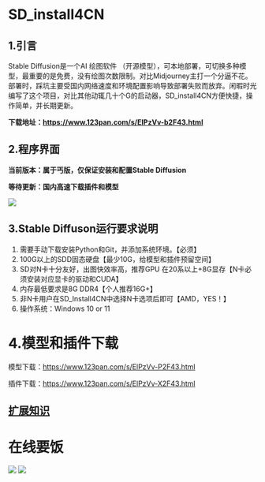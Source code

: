# SD_install4CN
## 1.引言
Stable Diffusion是一个AI 绘图软件 （开源模型），可本地部署，可切换多种模型，最重要的是免费，没有绘图次数限制。对比Midjourney主打一个分逼不花。
部署时，踩坑主要受国内网络速度和环境配置影响导致部署失败而放弃。闲暇时光编写了这个项目，对比其他动辄几十个G的启动器，SD_install4CN方便快捷，操作简单，并长期更新。

**下载地址：https://www.123pan.com/s/ElPzVv-b2F43.html**

## 2.程序界面
**当前版本：属于丐版，仅保证安装和配置Stable Diffusion**

**等待更新：国内高速下载插件和模型**

![](https://raw.githubusercontent.com/81NewArk/SD_install4CN/main/images/SD_install4CN_Main.png)



## 3.Stable Diffuson运行要求说明
1. 需要手动下载安装Python和Git，并添加系统环境。【必须】
2. 100G以上的SDD固态硬盘【最少10G，给模型和插件预留空间】
3. SD对N卡十分友好，出图快效率高，推荐GPU 在20系以上+8G显存【N卡必须安装对应显卡的驱动和CUDA】
4. 内存最低要求是8G DDR4【个人推荐16G+】
5. 非N卡用户在SD_Install4CN中选择N卡选项后即可【AMD，YES！】
6. 操作系统：Windows 10 or 11

# 4.模型和插件下载

模型下载：https://www.123pan.com/s/ElPzVv-P2F43.html

插件下载：https://www.123pan.com/s/ElPzVv-X2F43.html

## [扩展知识](https://github.com/81NewArk/SD_install4CN/blob/main/environment.md "扩展知识")

# 在线要饭

![](https://raw.githubusercontent.com/81NewArk/SD_install4CN/main/images/WeChat.png)     ![](https://raw.githubusercontent.com/81NewArk/SD_install4CN/main/images/ZFB.png)


